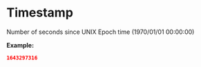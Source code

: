 # Timestamp

Number of seconds since UNIX Epoch time (1970/01/01 00:00:00)

**Example:** 

```json
1643297316
```

